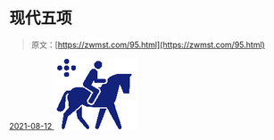 <!--yml
category: 未分类
date: 0001-01-01 00:00:00
--->

# 现代五项

> 原文：[https://zwmst.com/95.html](https://zwmst.com/95.html)

   [ <time datetime="2021-08-12T08:59:32+08:00"> 2021-08-12 </time> ](https://zwmst.com/%e7%8e%b0%e4%bb%a3%e4%ba%94%e9%a1%b9)  [![](img/725619767ab8eaf04b0ad495828a8f31.png)](https://zwmst.com/wp-content/uploads/2021/08/1628729972-79875be5dc6656b.png)